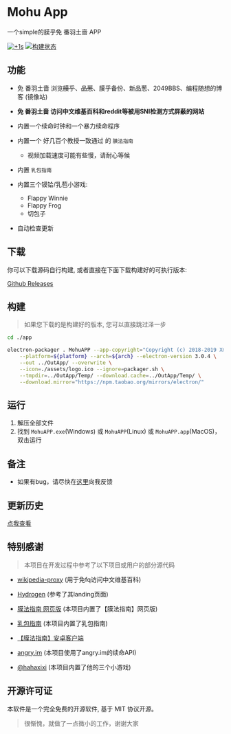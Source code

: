# Mohu App

一个simple的膜乎免 番羽土啬 APP

[![+1s](%CE%98..%CE%98-%2B1s-green.svg)](https://zh.wikipedia.org/wiki/%E8%86%9C%E8%9B%A4%E6%96%87%E5%8C%96) [![构建状态](https://dev.azure.com/xmader/apps/_apis/build/status/MohuAPP?branchName=master)](https://dev.azure.com/xmader/apps/_build/latest?definitionId=6)

## 功能

* 免 番羽土啬 浏览~~膜乎~~、~~品葱~~、膜乎备份、新品葱、2049BBS、编程随想的博客 (镜像站)

* **免 番羽土啬 访问中文维基百科和reddit等被用SNI检测方式屏蔽的网站**

* 内置一个续命时钟和一个暴力续命程序

* 内置一个 好几百个教授一致通过 的 `膜法指南` 

    * 视频加载速度可能有些慢，请耐心等候

* 内置 `乳包指南`

* 内置三个镆铪/乳苞小游戏:

    * Flappy Winnie
    * Flappy Frog
    * 切包子

* 自动检查更新

## 下载

你可以下载源码自行构建, 或者直接在下面下载构建好的可执行版本:

[Github Releases](https://github.com/Xmader/mohu/releases/latest)

<!-- [Azure DevOps 分流](https://dev.azure.com/xmader/apps/_build/latest?definitionId=6) -->

<!-- [查看Android版 (作者: 膜乎用户@辱乎)](https://mohubackup.github.io/article/170) -->

## 构建

> 如果您下载的是构建好的版本, 您可以直接跳过泽一步

```bash
cd ./app

electron-packager . MohuAPP --app-copyright="Copyright (c) 2018-2019 Xmader" \
    --platform=${platform} --arch=${arch} --electron-version 3.0.4 \
    --out ../OutApp/ --overwrite \
    --icon=./assets/logo.ico --ignore=packager.sh \
    --tmpdir=../OutApp/Temp/ --download.cache=../OutApp/Temp/ \
    --download.mirror="https://npm.taobao.org/mirrors/electron/"
```

## 运行

1. 解压全部文件
2. 找到 `MohuAPP.exe`(Windows) 或 `MohuAPP`(Linux) 或 `MohuAPP.app`(MacOS)，双击运行

## 备注

* 如果有bug，请尽快在[这里](https://github.com/Xmader/mohu/issues)向我反馈

## 更新历史

[点我查看](update_history.md)

## 特别感谢

> 本项目在开发过程中参考了以下项目或用户的部分源代码

* [wikipedia-proxy](https://github.com/Xmader/wikipedia-proxy) (用于免fq访问中文维基百科)

* [Hydrogen](https://github.com/Xmader/hydrogen/tree/linux) (参考了其landing页面)

* [膜法指南 网页版](https://github.com/Xmader/mogicians_manual) (本项目内置了【膜法指南】网页版)

* [乳包指南](https://github.com/Xmader/rubao_manual) (本项目内置了乳包指南)

* [【膜法指南】安卓客户端](https://github.com/naco-siren/mogicians_manual_public_release)

* [angry.im](https://angry.im/) (本项目使用了angry.im的续命API)

* [@hahaxixi](https://github.com/hahaxixi) (本项目内置了他的三个小游戏)

## 开源许可证

本软件是一个完全免费的开源软件, 基于 MIT 协议开源。

> 很惭愧，就做了一点微小的工作，谢谢大家
